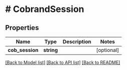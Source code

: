 # # CobrandSession

## Properties

Name | Type | Description | Notes
------------ | ------------- | ------------- | -------------
**cob_session** | **string** |  | [optional]

[[Back to Model list]](../../README.md#models) [[Back to API list]](../../README.md#endpoints) [[Back to README]](../../README.md)
